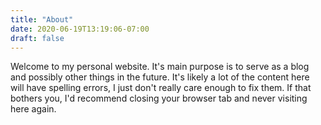 ```yaml
---
title: "About"
date: 2020-06-19T13:19:06-07:00
draft: false
---
```


Welcome to my personal website. It's main purpose is to serve as a blog and possibly other things in the future. It's likely a lot of the content here will have spelling errors, I just don't really care enough to fix them. If that bothers you, I'd recommend closing your browser tab and never visiting here again.
